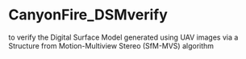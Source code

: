 # CanyonFire_DSMverify
to verify the Digital Surface Model generated using UAV images via a Structure from Motion-Multiview Stereo (SfM-MVS) algorithm
